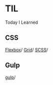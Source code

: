 # TIL
 Today I Learned

## CSS
[Flexbox](https://github.com/joji7752/TIL/blob/main/CSS/210309.md#1flexbox)/
[Grid](https://github.com/joji7752/TIL/blob/main/CSS/210310.md#2grid)/
[SCSS](https://github.com/joji7752/TIL/blob/main/CSS/210315.md#3scss)/
     
## Gulp 
[gulp](https://github.com/joji7752/TIL/blob/main/Gulp/210323.md#gulp)/